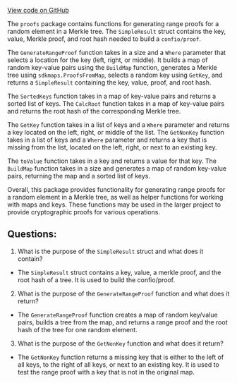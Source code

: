 [View code on GitHub](https://github.com/cosmos/cosmos-sdk.git/store/internal/proofs/helpers.go)

The `proofs` package contains functions for generating range proofs for a random element in a Merkle tree. The `SimpleResult` struct contains the key, value, Merkle proof, and root hash needed to build a `confio/proof`. 

The `GenerateRangeProof` function takes in a size and a `Where` parameter that selects a location for the key (left, right, or middle). It builds a map of random key-value pairs using the `BuildMap` function, generates a Merkle tree using `sdkmaps.ProofsFromMap`, selects a random key using `GetKey`, and returns a `SimpleResult` containing the key, value, proof, and root hash. 

The `SortedKeys` function takes in a map of key-value pairs and returns a sorted list of keys. The `CalcRoot` function takes in a map of key-value pairs and returns the root hash of the corresponding Merkle tree. 

The `GetKey` function takes in a list of keys and a `Where` parameter and returns a key located on the left, right, or middle of the list. The `GetNonKey` function takes in a list of keys and a `Where` parameter and returns a key that is missing from the list, located on the left, right, or next to an existing key. 

The `toValue` function takes in a key and returns a value for that key. The `BuildMap` function takes in a size and generates a map of random key-value pairs, returning the map and a sorted list of keys. 

Overall, this package provides functionality for generating range proofs for a random element in a Merkle tree, as well as helper functions for working with maps and keys. These functions may be used in the larger project to provide cryptographic proofs for various operations.
## Questions: 
 1. What is the purpose of the `SimpleResult` struct and what does it contain?
- The `SimpleResult` struct contains a key, value, a merkle proof, and the root hash of a tree. It is used to build the confio/proof.

2. What is the purpose of the `GenerateRangeProof` function and what does it return?
- The `GenerateRangeProof` function creates a map of random key/value pairs, builds a tree from the map, and returns a range proof and the root hash of the tree for one random element.

3. What is the purpose of the `GetNonKey` function and what does it return?
- The `GetNonKey` function returns a missing key that is either to the left of all keys, to the right of all keys, or next to an existing key. It is used to test the range proof with a key that is not in the original map.